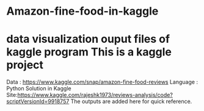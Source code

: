 # Amazon-fine-food-in-kaggle
data  visualization  ouput files of kaggle program
This is a  kaggle project
==========================
Data : https://www.kaggle.com/snap/amazon-fine-food-reviews 
Language : Python
Solution in Kaggle Site:https://www.kaggle.com/rajeshk1973/reviews-analysis/code?scriptVersionId=9918757
The outputs are added here for quick reference.
